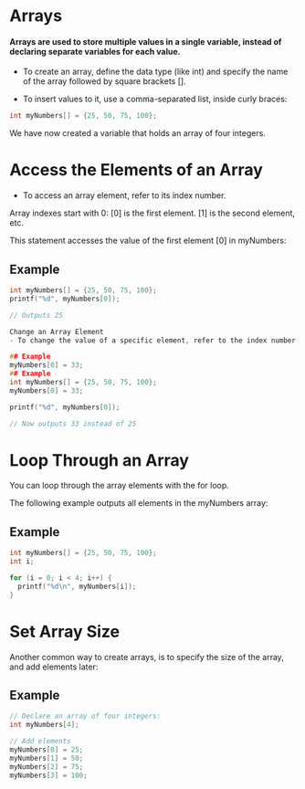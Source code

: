 # Arrays
#### Arrays are used to store multiple values in a single variable, instead of declaring separate variables for each value.

- To create an array, define the data type (like int) and specify the name of the array followed by square brackets [].

- To insert values to it, use a comma-separated list, inside curly braces:
```c
int myNumbers[] = {25, 50, 75, 100};
```
We have now created a variable that holds an array of four integers.

# Access the Elements of an Array
- To access an array element, refer to its index number.

Array indexes start with 0: [0] is the first element. [1] is the second element, etc.

This statement accesses the value of the first element [0] in myNumbers:

## Example
```c
int myNumbers[] = {25, 50, 75, 100};
printf("%d", myNumbers[0]);

// Outputs 25

Change an Array Element
- To change the value of a specific element, refer to the index number:

## Example
myNumbers[0] = 33;
## Example
int myNumbers[] = {25, 50, 75, 100};
myNumbers[0] = 33;

printf("%d", myNumbers[0]);

// Now outputs 33 instead of 25
```
# Loop Through an Array
You can loop through the array elements with the for loop.

The following example outputs all elements in the myNumbers array:

## Example
```c
int myNumbers[] = {25, 50, 75, 100};
int i;

for (i = 0; i < 4; i++) {
  printf("%d\n", myNumbers[i]);
}
```
# Set Array Size
Another common way to create arrays, is to specify the size of the array, and add elements later:

## Example
```c
// Declare an array of four integers:
int myNumbers[4];

// Add elements
myNumbers[0] = 25;
myNumbers[1] = 50;
myNumbers[2] = 75;
myNumbers[3] = 100;
```
